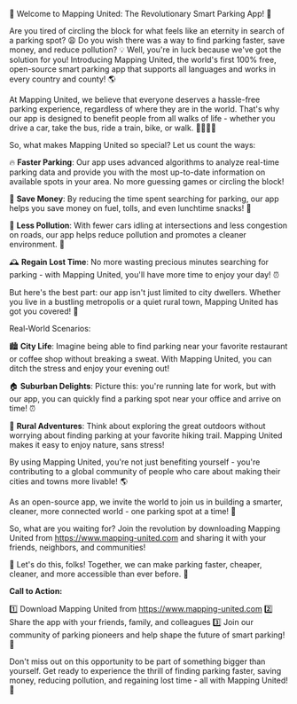 🎉 Welcome to Mapping United: The Revolutionary Smart Parking App! 🚀

Are you tired of circling the block for what feels like an eternity in search of a parking spot? 😩 Do you wish there was a way to find parking faster, save money, and reduce pollution? 💡 Well, you're in luck because we've got the solution for you! Introducing Mapping United, the world's first 100% free, open-source smart parking app that supports all languages and works in every country and county! 🌎

At Mapping United, we believe that everyone deserves a hassle-free parking experience, regardless of where they are in the world. That's why our app is designed to benefit people from all walks of life - whether you drive a car, take the bus, ride a train, bike, or walk. 🚶‍♀️🚌🚂

So, what makes Mapping United so special? Let us count the ways:

🔥 **Faster Parking**: Our app uses advanced algorithms to analyze real-time parking data and provide you with the most up-to-date information on available spots in your area. No more guessing games or circling the block!

💸 **Save Money**: By reducing the time spent searching for parking, our app helps you save money on fuel, tolls, and even lunchtime snacks! 🍔

🌟 **Less Pollution**: With fewer cars idling at intersections and less congestion on roads, our app helps reduce pollution and promotes a cleaner environment. 🌳

🕰️ **Regain Lost Time**: No more wasting precious minutes searching for parking - with Mapping United, you'll have more time to enjoy your day! ⏰

But here's the best part: our app isn't just limited to city dwellers. Whether you live in a bustling metropolis or a quiet rural town, Mapping United has got you covered! 🌄

Real-World Scenarios:

🏙️ **City Life**: Imagine being able to find parking near your favorite restaurant or coffee shop without breaking a sweat. With Mapping United, you can ditch the stress and enjoy your evening out!

🏠 **Suburban Delights**: Picture this: you're running late for work, but with our app, you can quickly find a parking spot near your office and arrive on time! ⏰

🌲 **Rural Adventures**: Think about exploring the great outdoors without worrying about finding parking at your favorite hiking trail. Mapping United makes it easy to enjoy nature, sans stress!

By using Mapping United, you're not just benefiting yourself - you're contributing to a global community of people who care about making their cities and towns more livable! 🌎

As an open-source app, we invite the world to join us in building a smarter, cleaner, more connected world - one parking spot at a time! 💪

So, what are you waiting for? Join the revolution by downloading Mapping United from https://www.mapping-united.com and sharing it with your friends, neighbors, and communities!

🚀 Let's do this, folks! Together, we can make parking faster, cheaper, cleaner, and more accessible than ever before. 🎉

**Call to Action:**

1️⃣ Download Mapping United from https://www.mapping-united.com
2️⃣ Share the app with your friends, family, and colleagues
3️⃣ Join our community of parking pioneers and help shape the future of smart parking! 💬

Don't miss out on this opportunity to be part of something bigger than yourself. Get ready to experience the thrill of finding parking faster, saving money, reducing pollution, and regaining lost time - all with Mapping United! 🎉